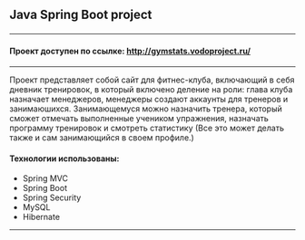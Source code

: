 ## Java Spring Boot project <hr>
#### Проект доступен по ссылке: http://gymstats.vodoproject.ru/
<hr>

Проект представляет собой сайт для фитнес-клуба, включающий в себя дневник тренировок,
в который включено деление на роли: глава клуба назначает менеджеров, менеджеры создают
аккаунты для тренеров и занимаюшихся. Занимающемуся можно назначить тренера, который
сможет отмечать выполненные учеником упражнения, назначать программу тренировок и смотреть
статистику (Все это может делать также и сам занимающийся в своем профиле.)


#### Технологии использованы:

- Spring MVC
- Spring Boot
- Spring Security
- MySQL
- Hibernate
<hr>
